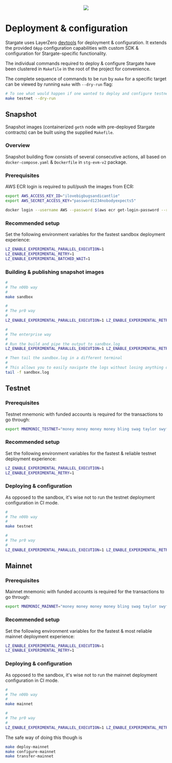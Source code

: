 <p align="center">
  <a href="https://stargate.finance">
    <img src="https://stargate.finance/media/images/og-image.jpg"/>
  </a>
</p>

# Deployment & configuration

Stargate uses LayerZero [devtools](https://github.com/LayerZero-Labs/devtools) for deployment & configuration. It extends the provided `OApp` configuration capabilities with custom SDK & configuration for Stargate-specific functionality.

The individual commands required to deploy & configure Stargate have been clustered in `Makefile` in the root of the project for convenience.

The complete sequence of commands to be run by `make` for a specific target can be viewed by running `make` with `--dry-run` flag:

```bash
# To see what would happen if one wanted to deploy and configure testnet
make testnet --dry-run
```

## Snapshot

Snapshot images (containerized `geth` node with pre-deployed Stargate contracts) can be built using the supplied `Makefile`.

### Overview

Snapshot building flow consists of several consecutive actions, all based on `docker-compose.yaml` & `Dockerfile` in `stg-evm-v2` package.

### Prerequisites

AWS ECR login is required to pull/push the images from ECR:

```bash
export AWS_ACCESS_KEY_ID="ilovebigbugsandicantlie"
export AWS_SECRET_ACCESS_KEY="password1234nobodyexpects5"

docker login --username AWS --password $(aws ecr get-login-password --region us-east-1) 438003944538.dkr.ecr.us-east-1.amazonaws.com
```

### Recommended setup

Set the following environment variables for the fastest sandbox deployment experience:

```bash
LZ_ENABLE_EXPERIMENTAL_PARALLEL_EXECUTION=1
LZ_ENABLE_EXPERIMENTAL_RETRY=1
LZ_ENABLE_EXPERIMENTAL_BATCHED_WAIT=1
```

### Building & publishing snapshot images

```bash
#
# The n00b way
#
make sandbox

#
# The pr0 way
#
LZ_ENABLE_EXPERIMENTAL_PARALLEL_EXECUTION=1 LZ_ENABLE_EXPERIMENTAL_RETRY=1 LZ_ENABLE_EXPERIMENTAL_BATCHED_WAIT=1 make sandbox DEPLOY_ARGS_COMMON=--ci CONFIGURE_ARGS_COMMON=--ci

#
# The enterprise way
#
# Run the build and pipe the output to sandbox.log
LZ_ENABLE_EXPERIMENTAL_PARALLEL_EXECUTION=1 LZ_ENABLE_EXPERIMENTAL_RETRY=1 LZ_ENABLE_EXPERIMENTAL_BATCHED_WAIT=1 make sandbox DEPLOY_ARGS_COMMON=--ci CONFIGURE_ARGS_COMMON=--ci > sandbox.log

# Then tail the sandbox.log in a different terminal
#
# This allows you to easily navigate the logs without losing anything due to e.g. terminal size limit
tail -f sandbox.log
```

## Testnet

### Prerequisites

Testnet mnemonic with funded accounts is required for the transactions to go through:

```bash
export MNEMONIC_TESTNET="money money money money bling swag taylor swyft 50 cent london drugs"
```

### Recommended setup

Set the following environment variables for the fastest & reliable testnet deployment experience:

```bash
LZ_ENABLE_EXPERIMENTAL_PARALLEL_EXECUTION=1
LZ_ENABLE_EXPERIMENTAL_RETRY=1
```

### Deploying & configuration

As opposed to the sandbox, it's wise not to run the testnet deployment configuration in CI mode.

```bash
#
# The n00b way
#
make testnet

#
# The pr0 way
#
LZ_ENABLE_EXPERIMENTAL_PARALLEL_EXECUTION=1 LZ_ENABLE_EXPERIMENTAL_RETRY=1 make testnet DEPLOY_ARGS_COMMON=--ci
```

## Mainnet

### Prerequisites

Mainnet mnemonic with funded accounts is required for the transactions to go through:

```bash
export MNEMONIC_MAINNET="money money money money bling swag taylor swyft 50 cent london drugs"
```

### Recommended setup

Set the following environment variables for the fastest & most reliable mainnet deployment experience:

```bash
LZ_ENABLE_EXPERIMENTAL_PARALLEL_EXECUTION=1
LZ_ENABLE_EXPERIMENTAL_RETRY=1
```

### Deploying & configuration

As opposed to the sandbox, it's wise not to run the mainnet deployment configuration in CI mode.

```bash
#
# The n00b way
#
make mainnet

#
# The pr0 way
#
LZ_ENABLE_EXPERIMENTAL_PARALLEL_EXECUTION=1 LZ_ENABLE_EXPERIMENTAL_RETRY=1 make mainnet
```

The safe way of doing this though is

```bash
make deploy-mainnet
make configure-mainnet
make transfer-mainnet
```
